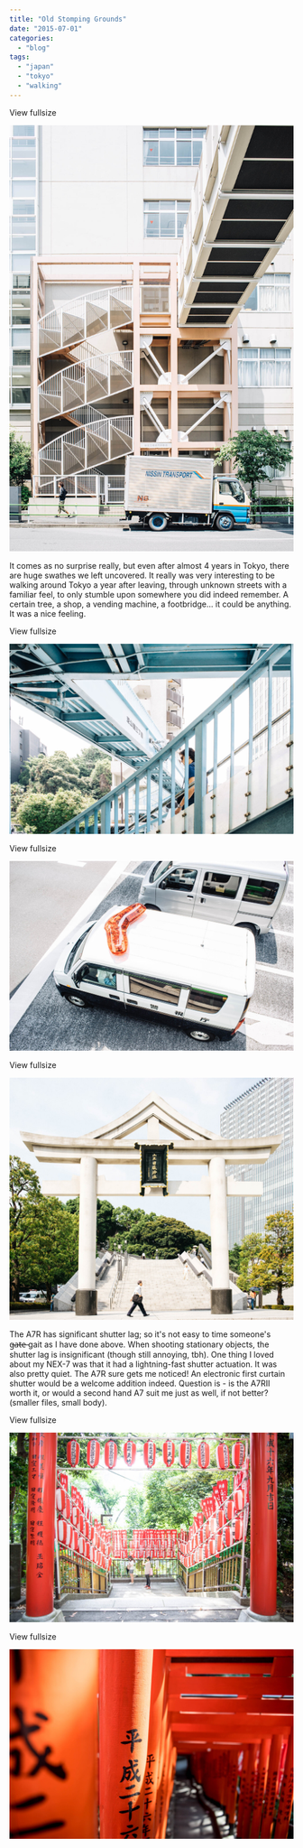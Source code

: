 ```yaml
---
title: "Old Stomping Grounds"
date: "2015-07-01"
categories: 
  - "blog"
tags: 
  - "japan"
  - "tokyo"
  - "walking"
---
```


View fullsize

![](/assets/images/7cd18-image-asset.jpeg)

It comes as no surprise really, but even after almost 4 years in Tokyo, there are huge swathes we left uncovered. It really was very interesting to be walking around Tokyo a year after leaving, through unknown streets with a familiar feel, to only stumble upon somewhere you did indeed remember. A certain tree, a shop, a vending machine, a footbridge... it could be anything. It was a nice feeling.

View fullsize

![](/assets/images/f9e08-image-asset.jpeg)

View fullsize

![](/assets/images/c945b-image-asset.jpeg)

View fullsize

![](/assets/images/655d3-image-asset.jpeg)

The A7R has significant shutter lag; so it's not easy to time someone's g̶a̶t̶e̶ gait as I have done above. When shooting stationary objects, the shutter lag is insignificant (though still annoying, tbh). One thing I loved about my NEX-7 was that it had a lightning-fast shutter actuation. It was also pretty quiet. The A7R sure gets me noticed! An electronic first curtain shutter would be a welcome addition indeed. Question is - is the A7RII worth it, or would a second hand A7 suit me just as well, if not better? (smaller files, small body).

View fullsize

![](/assets/images/209a0-image-asset.jpeg)

View fullsize

![](/assets/images/55a51-image-asset.jpeg)
